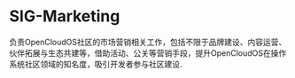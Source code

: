 # SIG-Marketing
负责OpenCloudOS社区的市场营销相关工作，包括不限于品牌建设、内容运营、伙伴拓展与生态共建等，借助活动、公关等营销手段，提升OpenCloudOS在操作系统社区领域的知名度，吸引开发者参与社区建设.
